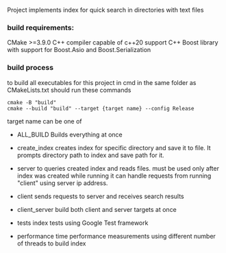 Project implements index for quick search in directories with text files


### build requirements:
CMake >=3.9.0
C++ compiler capable of c++20 support
C++ Boost library with support for Boost.Asio and Boost.Serialization

### build process
to build all executables for this project in cmd in the same folder as CMakeLists.txt should run these commands

```
cmake -B "build"
cmake --build "build" --target {target name} --config Release
```

target name can be one of

  * ALL_BUILD
Builds everything at once

  * create_index
creates index for specific directory and save it to file.
It prompts directory path to index and save path for it.

  * server
to queries created index and reads files.
must be used only after index was created 
while running it can handle requests from running "client" using server ip address.

  * client
sends requests to server and receives search results

  * client_server
build both client and server targets at once

  * tests
index tests using Google Test framework

  * performance
time performance measurements using different number of threads to build index
